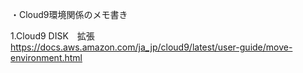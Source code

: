 ・Cloud9環境関係のメモ書き

1.Cloud9 DISK　拡張　　https://docs.aws.amazon.com/ja_jp/cloud9/latest/user-guide/move-environment.html
